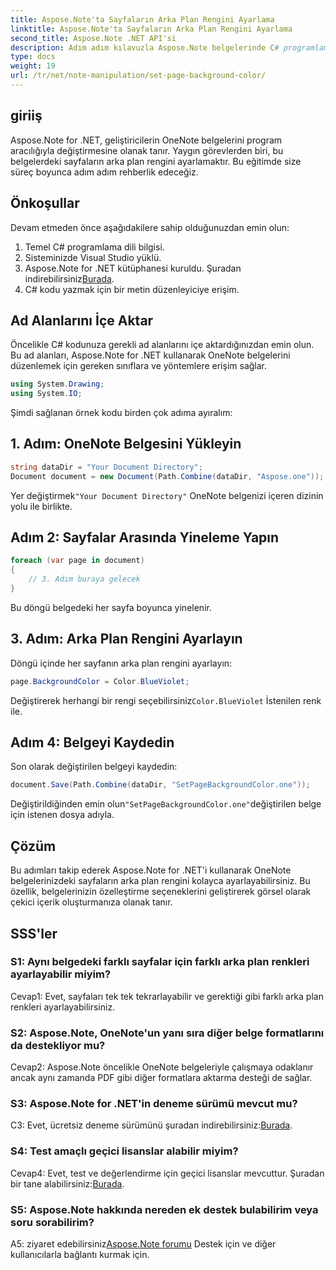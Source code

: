 ```yaml
---
title: Aspose.Note'ta Sayfaların Arka Plan Rengini Ayarlama
linktitle: Aspose.Note'ta Sayfaların Arka Plan Rengini Ayarlama
second_title: Aspose.Note .NET API'si
description: Adım adım kılavuzla Aspose.Note belgelerinde C# programlama dilini kullanarak sayfaların arka plan rengini nasıl ayarlayacağınızı öğrenin.
type: docs
weight: 19
url: /tr/net/note-manipulation/set-page-background-color/
---
```

## giriiş

Aspose.Note for .NET, geliştiricilerin OneNote belgelerini program aracılığıyla değiştirmesine olanak tanır. Yaygın görevlerden biri, bu belgelerdeki sayfaların arka plan rengini ayarlamaktır. Bu eğitimde size süreç boyunca adım adım rehberlik edeceğiz.

## Önkoşullar

Devam etmeden önce aşağıdakilere sahip olduğunuzdan emin olun:

1. Temel C# programlama dili bilgisi.
2. Sisteminizde Visual Studio yüklü.
3.  Aspose.Note for .NET kütüphanesi kuruldu. Şuradan indirebilirsiniz[Burada](https://releases.aspose.com/note/net/).
4. C# kodu yazmak için bir metin düzenleyiciye erişim.

## Ad Alanlarını İçe Aktar

Öncelikle C# kodunuza gerekli ad alanlarını içe aktardığınızdan emin olun. Bu ad alanları, Aspose.Note for .NET kullanarak OneNote belgelerini düzenlemek için gereken sınıflara ve yöntemlere erişim sağlar.

```csharp
using System.Drawing;
using System.IO;

```

Şimdi sağlanan örnek kodu birden çok adıma ayıralım:

## 1. Adım: OneNote Belgesini Yükleyin

```csharp
string dataDir = "Your Document Directory";
Document document = new Document(Path.Combine(dataDir, "Aspose.one"));
```

 Yer değiştirmek`"Your Document Directory"` OneNote belgenizi içeren dizinin yolu ile birlikte.

## Adım 2: Sayfalar Arasında Yineleme Yapın

```csharp
foreach (var page in document)
{
    // 3. Adım buraya gelecek
}
```

Bu döngü belgedeki her sayfa boyunca yinelenir.

## 3. Adım: Arka Plan Rengini Ayarlayın

Döngü içinde her sayfanın arka plan rengini ayarlayın:

```csharp
page.BackgroundColor = Color.BlueViolet;
```

 Değiştirerek herhangi bir rengi seçebilirsiniz`Color.BlueViolet` İstenilen renk ile.

## Adım 4: Belgeyi Kaydedin

Son olarak değiştirilen belgeyi kaydedin:

```csharp
document.Save(Path.Combine(dataDir, "SetPageBackgroundColor.one"));
```

 Değiştirildiğinden emin olun`"SetPageBackgroundColor.one"`değiştirilen belge için istenen dosya adıyla.

## Çözüm

Bu adımları takip ederek Aspose.Note for .NET'i kullanarak OneNote belgelerinizdeki sayfaların arka plan rengini kolayca ayarlayabilirsiniz. Bu özellik, belgelerinizin özelleştirme seçeneklerini geliştirerek görsel olarak çekici içerik oluşturmanıza olanak tanır.

## SSS'ler

### S1: Aynı belgedeki farklı sayfalar için farklı arka plan renkleri ayarlayabilir miyim?

Cevap1: Evet, sayfaları tek tek tekrarlayabilir ve gerektiği gibi farklı arka plan renkleri ayarlayabilirsiniz.

### S2: Aspose.Note, OneNote'un yanı sıra diğer belge formatlarını da destekliyor mu?

Cevap2: Aspose.Note öncelikle OneNote belgeleriyle çalışmaya odaklanır ancak aynı zamanda PDF gibi diğer formatlara aktarma desteği de sağlar.

### S3: Aspose.Note for .NET'in deneme sürümü mevcut mu?

 C3: Evet, ücretsiz deneme sürümünü şuradan indirebilirsiniz:[Burada](https://releases.aspose.com/).

### S4: Test amaçlı geçici lisanslar alabilir miyim?

 Cevap4: Evet, test ve değerlendirme için geçici lisanslar mevcuttur. Şuradan bir tane alabilirsiniz:[Burada](https://purchase.aspose.com/temporary-license/).

### S5: Aspose.Note hakkında nereden ek destek bulabilirim veya soru sorabilirim?

 A5: ziyaret edebilirsiniz[Aspose.Note forumu](https://forum.aspose.com/c/note/28) Destek için ve diğer kullanıcılarla bağlantı kurmak için.